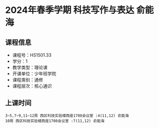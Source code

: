 # 2024年春季学期 科技写作与表达 俞能海






## 课程信息

- 课程号：HS1501.33
- 学分：1
- 教学类型：理论课
- 开课单位：少年班学院
- 课程类别：通修
- 课程层次：核心通识

## 上课时间

```
3~5,7~9,11~12周 西区科技实验楼西座1708会议室 :4(11,12) 俞能海
10周 西区科技实验楼西座1708会议室 :7(11,12) 俞能海
```

